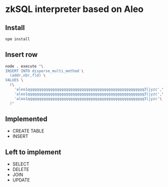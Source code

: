 # zkSQL interpreter based on Aleo

## Install

```bash
npm install
```

## Insert row

```bash
node . execute "\
INSERT INTO disperse_multi_method \
  (addr,nbr,fld) \
VALUES \
  (\
    'aleo1qqqqqqqqqqqqqqqqqqqqqqqqqqqqqqqqqqqqqqqqqqqqqqqqqqqq3ljyzc',\
    'aleo1qqqqqqqqqqqqqqqqqqqqqqqqqqqqqqqqqqqqqqqqqqqqqqqqqqqq3ljyzc',\
    'aleo1qqqqqqqqqqqqqqqqqqqqqqqqqqqqqqqqqqqqqqqqqqqqqqqqqqqq3ljyzc'\
  )"
```

## Implemented

- CREATE TABLE
- INSERT

## Left to implement

- SELECT
- DELETE
- JOIN
- UPDATE
